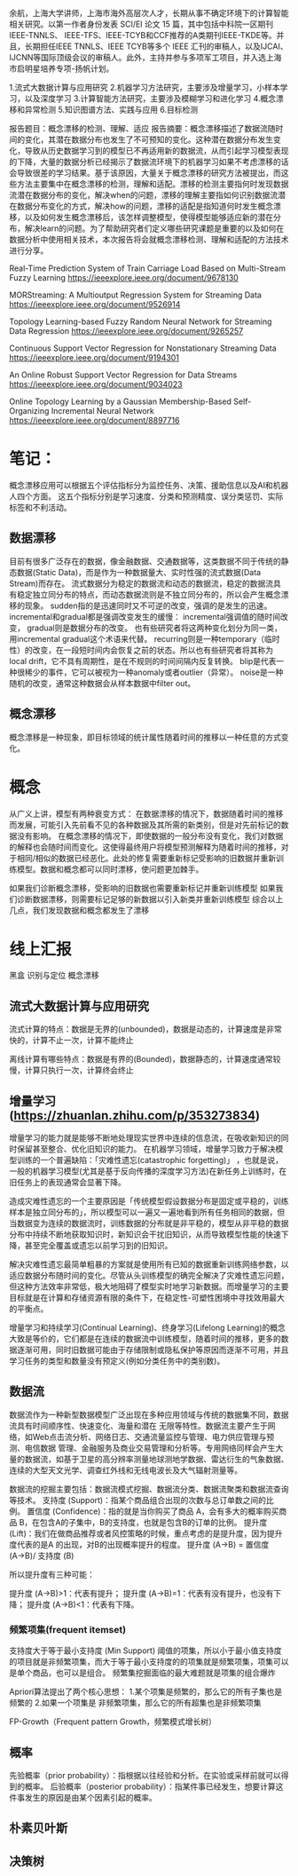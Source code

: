 余航，上海大学讲师，上海市海外高层次人才，长期从事不确定环境下的计算智能相关研究。以第一作者身份发表 SCI/EI 论文 15 篇，其中包括中科院一区期刊IEEE-TNNLS、 IEEE-TFS、IEEE-TCYB和CCF推荐的A类期刊IEEE-TKDE等。并且，长期担任IEEE TNNLS、IEEE TCYB等多个 IEEE 汇刊的审稿人，以及IJCAI、IJCNN等国际顶级会议的审稿人。此外，主持并参与多项军工项目，并入选上海市启明星培养专项-扬帆计划。

1.流式大数据计算与应用研究
2.机器学习方法研究，主要涉及增量学习，小样本学习，以及深度学习
3.计算智能方法研究，主要涉及模糊学习和进化学习
4.概念漂移和异常检测
5.知识图谱方法、实践与应用
6.目标检测

报告题目：概念漂移的检测、理解、适应
报告摘要：概念漂移描述了数据流随时间的变化，其潜在数据分布也发生了不可预知的变化。这种潜在数据分布发生变化，导致从历史数据学习到的模型已不再适用新的数据流，从而引起学习模型表现的下降，大量的数据分析已经揭示了数据流环境下的机器学习如果不考虑漂移的话会导致很差的学习结果。基于该原因，大量关于概念漂移的研究方法被提出，而这些方法主要集中在概念漂移的检测，理解和适配。漂移的检测主要指何时发现数据流潜在数据分布的变化，解决when的问题，漂移的理解主要指如何识别数据流潜在数据分布变化的方式，解决how的问题，漂移的适配是指知道何时发生概念漂移，以及如何发生概念漂移后，该怎样调整模型，使得模型能够适应新的潜在分布，解决learn的问题。为了帮助研究者们定义哪些研究课题是重要的以及如何在数据分析中使用相关技术，本次报告将会就概念漂移检测、理解和适配的方法技术进行分享。

Real-Time Prediction System of Train Carriage Load Based on Multi-Stream Fuzzy Learning
https://ieeexplore.ieee.org/document/9678130

MORStreaming: A Multioutput Regression System for Streaming Data
https://ieeexplore.ieee.org/document/9526914

Topology Learning-based Fuzzy Random Neural Network for Streaming Data Regression
https://ieeexplore.ieee.org/document/9265257

Continuous Support Vector Regression for Nonstationary Streaming Data
https://ieeexplore.ieee.org/document/9194301

An Online Robust Support Vector Regression for Data Streams
https://ieeexplore.ieee.org/document/9034023

Online Topology Learning by a Gaussian Membership-Based Self-Organizing Incremental Neural Network
https://ieeexplore.ieee.org/document/8897716

# 笔记：
概念漂移应用可以根据五个评估指标分为监控任务、决策、援助信息以及AI和机器人四个方面。
这五个指标分别是学习速度、分类和预测精度、误分类惩罚、实际标签和不利活动。

## 数据漂移
目前有很多广泛存在的数据，像金融数据、交通数据等，这类数据不同于传统的静态数据(Static Data)，而是作为一种数据量大、实时性强的流式数据(Data Stream)而存在。
流式数据分为稳定的数据流和动态的数据流，稳定的数据流具有稳定独立同分布的特点，而动态数据流则是不独立同分布的，所以会产生概念漂移的现象。
sudden指的是迅速同时又不可逆的改变，强调的是发生的迅速。
incremental和gradual都是强调改变发生的缓慢：
incremental强调值的随时间改变，
gradual则是数据分布的改变。
也有些研究者将这两种变化划分为同一类，用incremental gradual这个术语来代替。
recurring则是一种temporary（临时性）的改变，在一段短时间内会恢复之前的状态。所以也有些研究者将其称为local drift，它不具有周期性，是在不规则的时间间隔内反复转换。
blip是代表一种很稀少的事件，它可以被视为一种anomaly或者outlier（异常）。
noise是一种随机的改变，通常这种数据会从样本数据中filter out。

## 概念漂移
概念漂移是一种现象，即目标领域的统计属性随着时间的推移以一种任意的方式变化。

# 概念
从广义上讲，模型有两种衰变方式：
在数据漂移的情况下，数据随着时间的推移而发展，可能引入先前看不见的各种数据及其所需的新类别，但是对先前标记的数据没有影响。
在概念漂移的情况下，即使数据的一般分布没有变化，我们对数据的解释也会随时间而变化。这使得最终用户将模型预测解释为随着时间的推移，对于相同/相似的数据已经恶化。此处的修复需要重新标记受影响的旧数据并重新训练模型。数据和概念都可以同时漂移，使问题更加棘手。

如果我们诊断概念漂移，受影响的旧数据也需要重新标记并重新训练模型
如果我们诊断数据漂移，则需要标记足够的新数据以引入新类并重新训练模型
综合以上几点，我们发现数据和概念都发生了漂移

# 线上汇报
黑盒 识别与定位 概念漂移 

## 流式大数据计算与应用研究
流式计算的特点：数据是⽆界的(unbounded)，数据是动态的，计算速度是⾮常快的，计算不⽌⼀次，计算不能终⽌  

离线计算有哪些特点：数据是有界的(Bounded)，数据静态的，计算速度通常较慢，计算只执⾏⼀次，计算终会终⽌

## 增量学习(https://zhuanlan.zhihu.com/p/353273834)
增量学习的能力就是能够不断地处理现实世界中连续的信息流，在吸收新知识的同时保留甚至整合、优化旧知识的能力。
在机器学习领域，增量学习致力于解决模型训练的一个普遍缺陷：「灾难性遗忘(catastrophic forgetting)」 ，也就是说，一般的机器学习模型(尤其是基于反向传播的深度学习方法)在新任务上训练时，在旧任务上的表现通常会显著下降。

造成灾难性遗忘的一个主要原因是「传统模型假设数据分布是固定或平稳的，训练样本是独立同分布的」，所以模型可以一遍又一遍地看到所有任务相同的数据，但当数据变为连续的数据流时，训练数据的分布就是非平稳的，模型从非平稳的数据分布中持续不断地获取知识时，新知识会干扰旧知识，从而导致模型性能的快速下降，甚至完全覆盖或遗忘以前学习到的旧知识。

解决灾难性遗忘最简单粗暴的方案就是使用所有已知的数据重新训练网络参数，以适应数据分布随时间的变化。尽管从头训练模型的确完全解决了灾难性遗忘问题，但这种方法效率非常低，极大地阻碍了模型实时地学习新数据。而增量学习的主要目标就是在计算和存储资源有限的条件下，在稳定性-可塑性困境中寻找效用最大的平衡点。

增量学习和持续学习(Continual Learning)、终身学习(Lifelong Learning)的概念大致是等价的，它们都是在连续的数据流中训练模型，随着时间的推移，更多的数据逐渐可用，同时旧数据可能由于存储限制或隐私保护等原因而逐渐不可用，并且学习任务的类型和数量没有预定义(例如分类任务中的类别数)。

## 数据流
数据流作为一种新型数据模型广泛出现在多种应用领域与传统的数据集不同，数据流具有时间顺序性、快速变化、海量和潜在 无限等特性。数据流主要产生于网络，如Web点击流分析、网络日志、交通流量监控与管理、电力供应管理与预测、电信数据 管理、金融服务及商业交易管理和分析等。专用网络同样会产生大量的数据流，如基于卫星的高分辨率测量地球测地学数据、雷达衍生的气象数据、连续的大型天文光学、调查红外线和无线电波长及大气辐射测量等。

数据流的挖掘主要包括：数据流模式挖掘、数据流分类、数据流聚类和数据流查询等技术。
支持度 (Support)：指某个商品组合出现的次数与总订单数之间的比例。
置信度 (Confidence)：指的就是当你购买了商品 A，会有多大的概率购买商品 B，在包含A的子集中，B的支持度，也就是包含B的订单的比例。
提升度 (Lift)：我们在做商品推荐或者风控策略的时候，重点考虑的是提升度，因为提升度代表的是A 的出现，对B的出现概率提升的程度。
提升度 (A→B) = 置信度 (A→B)/ 支持度 (B)

所以提升度有三种可能：

提升度 (A→B)>1：代表有提升；
提升度 (A→B)=1：代表有没有提升，也没有下降；
提升度 (A→B)<1：代表有下降。

### 频繁项集(frequent itemset) 
支持度大于等于最小支持度 (Min Support) 阈值的项集，所以小于最小值支持度的项目就是非频繁项集，而大于等于最小支持度的的项集就是频繁项集，项集可以是单个商品，也可以是组合。
频繁集挖掘面临的最大难题就是项集的组合爆炸

Apriori算法提出了两个核心思想：
1.某个项集是频繁的，那么它的所有子集也是频繁的
2.如果一个项集是 非频繁项集，那么它的所有超集也是非频繁项集

FP-Growth（Frequent pattern Growth，频繁模式增长树）

## 概率
先验概率（prior probability）：指根据以往经验和分析。在实验或采样前就可以得到的概率。
后验概率（posterior probability）：指某件事已经发生，想要计算这件事发生的原因是由某个因素引起的概率。

## 朴素贝叶斯

## 决策树
